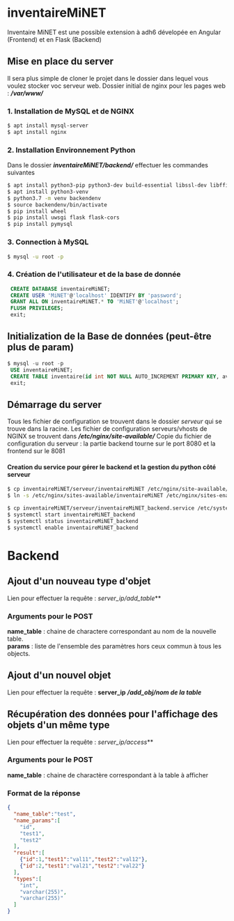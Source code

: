 # inventaireMiNET
Inventaire MiNET est une possible extension à adh6 dévelopée en Angular (Frontend) et en Flask (Backend)

## Mise en place du server
Il sera plus simple de cloner le projet dans le dossier dans lequel vous voulez stocker voc serveur web. Dossier initial de nginx pour les pages web : ***/var/www/***
### 1. Installation de MySQL et de NGINX
``` sh
$ apt install mysql-server
$ apt install nginx
```

### 2. Installation Environnement Python
Dans le dossier ***inventaireMiNET/backend/*** effectuer les commandes suivantes
``` sh
$ apt install python3-pip python3-dev build-essential libssl-dev libffi-dev python3-setuptools
$ apt install python3-venv
$ python3.7 -m venv backendenv
$ source backendenv/bin/activate
$ pip install wheel
$ pip install uwsgi flask flask-cors
$ pip install pymysql
```

### 3. Connection à MySQL
``` sh
$ mysql -u root -p
```

### 4. Création de l'utilisateur et de la base de donnée
``` sql
 CREATE DATABASE inventaireMiNET;
 CREATE USER 'MiNET'@'localhost' IDENTIFY BY 'password';
 GRANT ALL ON inventaireMiNET.* TO 'MiNET'@'localhost';
 FLUSH PRIVILEGES;
 exit;
```

## Initialization de la Base de données (peut-être plus de param)
``` sql
$ mysql -u root -p
 USE inventaireMiNET;
 CREATE TABLE inventaire(id int NOT NULL AUTO_INCREMENT PRIMARY KEY, available bool NOT NULL DEFAULT 1, comment VARCHAR(255));
 exit;
```

## Démarrage du server
Tous les fichier de configuration se trouvent dans le dossier *serveur* qui se trouve dans la racine.
Les fichier de configuration serveurs/vhosts de NGINX se trouvent dans ***/etc/nginx/site-available/***
Copie du fichier de configuration du serveur : la partie backend tourne sur le port 8080 et la frontend sur le 8081
#### Creation du service pour gérer le backend et la gestion du python côté serveur
``` sh
$ cp inventaireMiNET/serveur/inventaireMiNET /etc/nginx/site-available/inventaireMiNET
$ ln -s /etc/nginx/sites-available/inventaireMiNET /etc/nginx/sites-enabled

$ cp inventaireMiNET/serveur/inventaireMiNET_backend.service /etc/systemd/system/inventaireMiNET_backend.service
$ systemctl start inventaireMiNET_backend
$ systemctl status inventaireMiNET_backend
$ systemctl enable inventaireMiNET_backend
```

# Backend
## Ajout d'un nouveau type d'objet
Lien pour effectuer la requête : **server_ip*/add_table***

### Arguments pour le POST
**name_table** : chaine de charactere correspondant au nom de la nouvelle table.  
**params** : liste de l'ensemble des paramètres hors ceux commun à tous les objects.  
  
## Ajout d'un nouvel objet
Lien pour effectuer la requête : **server_ip** ***/add_obj/nom de la table***

## Récupération des données pour l'affichage des objets d'un même type
Lien pour effectuer la requête : **server_ip*/access***

### Arguments pour le POST
**name_table** : chaine de charactère correspondant à la table à afficher

### Format de la réponse
``` json
{
  "name_table":"test",
  "name_params":[
    "id",
    "test1",
    "test2"
  ],
  "result":[
    {"id":1,"test1":"val11","test2":"val12"},
    {"id":2,"test1":"val21","test2":"val22"}
  ],
  "types":[
    "int",
    "varchar(255)",
    "varchar(255)"
  ]
}
```
